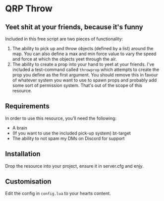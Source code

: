 # QRP Throw
## Yeet shit at your friends, because it's funny

Included in this free script are two pieces of functionality:

1. The ability to pick up and throw objects (defined by a list) around the map. You can also define a max and min force value to vary the speed and force at which the objects yeet through the air.
2. The ability to create a prop into your hand to yeet at your friends. I've included a test-command called `throwprop` which attempts to create the prop you define as the first argument. You should remove this in favour of whatever system you want to use to spawn props and probably add some sort of permission system. That's out of the scope of this resource.

## Requirements
In order to use this resource, you'll need the following:
* A brain
* (If you want to use the included pick-up system) bt-target
* The ability to not spam my DMs on Discord for support

## Installation
Drop the resource into your project, ensure it in server.cfg and enjy.

## Customisation
Edit the config in `config.lua` to your hearts content.